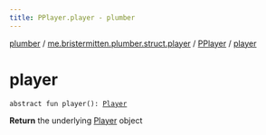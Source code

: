 ```yaml
---
title: PPlayer.player - plumber
---
```


[plumber](../../index.html) / [me.bristermitten.plumber.struct.player](../index.html) / [PPlayer](index.html) / [player](./player.html)

# player

`abstract fun player(): `[`Player`](https://hub.spigotmc.org/javadocs/spigot/org/bukkit/entity/Player.html)

**Return**
the underlying [Player](https://hub.spigotmc.org/javadocs/spigot/org/bukkit/entity/Player.html) object

